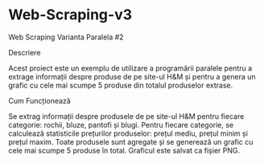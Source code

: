 # Web-Scraping-v3
 Web Scraping Varianta Paralela #2


Descriere

Acest proiect este un exemplu de utilizare a programării paralele pentru a extrage informații despre produse de pe site-ul H&M și pentru a genera un grafic cu cele mai scumpe 5 produse din totalul produselor extrase.


Cum Funcționează

Se extrag informații despre produsele de pe site-ul H&M pentru fiecare categorie: rochii, bluze, pantofi și blugi.
Pentru fiecare categorie, se calculează statisticile prețurilor produselor: prețul mediu, prețul minim și prețul maxim.
Toate produsele sunt agregate și se generează un grafic cu cele mai scumpe 5 produse în total.
Graficul este salvat ca fișier PNG.
